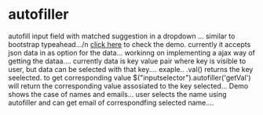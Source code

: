 # autofiller
autofill input field with matched suggestion in a dropdown ... similar to bootstrap typeahead.../n
<a href="http://bhavansharma.co.nf/autofiller">click here</a> to check the demo. currently it accepts json data in as option for the data... workinng on implementing a ajax way of getting the dataa.... currently data is key value pair where key is visible to user, but data can be selected with that key.... exaple.. .val() returns the  key seelected. to get corresponding value $("inputselector").autofiller('getVal') will return the corresponding value assosiated to the key selected... Demo shows the case of names and emails... user selects the name using autofiller  and can get email of correspondfing selected name....
